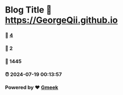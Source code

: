 # Blog Title :link: https://GeorgeQii.github.io 
### :page_facing_up: [4](https://GeorgeQii.github.io/tag.html) 
### :speech_balloon: 2 
### :hibiscus: 1445 
### :alarm_clock: 2024-07-19 00:13:57 
### Powered by :heart: [Gmeek](https://github.com/Meekdai/Gmeek)

